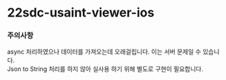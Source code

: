 # 22sdc-usaint-viewer-ios


### 주의사항
async 처리하였으나 데이터를 가져오는데 오래걸립니다. 이는 서버 문제일 수 있습니다. <br />
Json to String 처리를 하지 않아 실사용 하기 위해 별도로 구현이 필요합니다.
